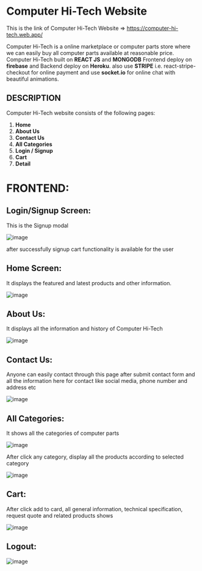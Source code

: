 # Computer Hi-Tech Website

This is the link of Computer Hi-Tech Website => https://computer-hi-tech.web.app/

Computer Hi-Tech is a online marketplace or computer parts store where we can easily buy all computer parts available at reasonable price.
Computer Hi-Tech built on **REACT JS** and **MONGODB**
Frontend deploy on **firebase** and Backend deploy on **Heroku**.
also use **STRIPE** i.e. react-stripe-checkout for online payment and 
use **socket.io** for online chat with beautiful animations.

## DESCRIPTION
Computer Hi-Tech website consists of the following pages:
1.	**Home**
2.	**About Us**
3.	**Contact Us**
4.	**All Categories**
5.	**Login / Signup**
6.	**Cart**
7.	**Detail**

# FRONTEND:

## Login/Signup Screen:

This is the Signup modal

![image](https://user-images.githubusercontent.com/64039135/189537836-82fc4a89-2e95-499a-959c-891733586235.png)

after successfully signup cart functionality is available for the user

## Home Screen:
It displays the featured and latest products and other information.

![image](https://user-images.githubusercontent.com/64039135/189525794-99962188-d41c-40ae-a4a4-5b2ed0030e5f.png)

## About Us:
It displays all the information and history of Computer Hi-Tech

![image](https://user-images.githubusercontent.com/64039135/189525893-c78fcd62-3496-4171-bcb6-a0a683fee223.png)


## Contact Us:
Anyone can easily contact through this page after submit contact form and all the information here for contact like social media, phone number and address etc

![image](https://user-images.githubusercontent.com/64039135/189526016-3fe1d2fa-9282-426e-bc9a-878661309d54.png)


## All Categories:
It shows all the categories of computer parts

![image](https://user-images.githubusercontent.com/64039135/189526096-53f57f39-02cf-46e3-859f-d31a367481bf.png)


After click any category, display all the products according to selected category

![image](https://user-images.githubusercontent.com/64039135/189526228-f4709300-631a-45a6-9e2c-75939506f8c8.png)


## Cart:
After click add to card, all general information, technical specification, request quote and related products shows

![image](https://user-images.githubusercontent.com/64039135/189526582-4c9883ef-ad43-420b-992d-0ba0ec45723e.png)

## Logout:

![image](https://user-images.githubusercontent.com/64039135/189537538-d23df5cc-006c-43d8-9f5f-ba43c282b078.png)

